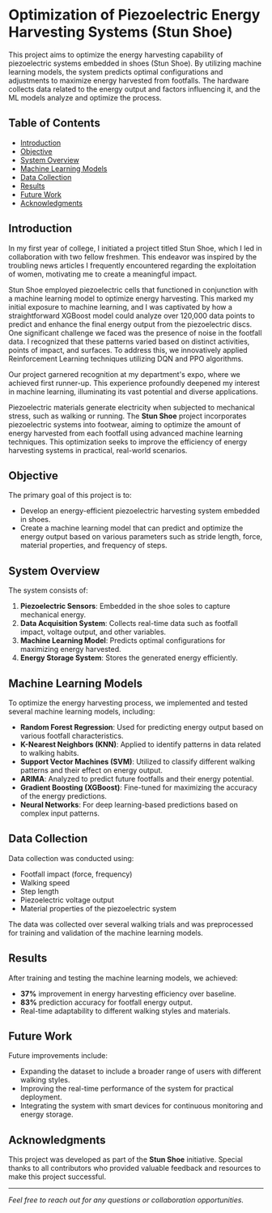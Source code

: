 # Optimization of Piezoelectric Energy Harvesting Systems (Stun Shoe)

This project aims to optimize the energy harvesting capability of piezoelectric systems embedded in shoes (Stun Shoe). By utilizing machine learning models, the system predicts optimal configurations and adjustments to maximize energy harvested from footfalls. The hardware collects data related to the energy output and factors influencing it, and the ML models analyze and optimize the process.


## Table of Contents
- [Introduction](#introduction)
- [Objective](#objective)
- [System Overview](#system-overview)
- [Machine Learning Models](#machine-learning-models)
- [Data Collection](#data-collection)
- [Results](#results)
- [Future Work](#future-work)
- [Acknowledgments](#acknowledgments)

## Introduction
In my first year of college, I initiated a project titled Stun Shoe, which I led in collaboration with two fellow freshmen. This endeavor was inspired by the troubling news articles I frequently encountered regarding the exploitation of women, motivating me to create a meaningful impact.

Stun Shoe employed piezoelectric cells that functioned in conjunction with a machine learning model to optimize energy harvesting. This marked my initial exposure to machine learning, and I was captivated by how a straightforward XGBoost model could analyze over 120,000 data points to predict and enhance the final energy output from the piezoelectric discs. One significant challenge we faced was the presence of noise in the footfall data. I recognized that these patterns varied based on distinct activities, points of impact, and surfaces. To address this, we innovatively applied Reinforcement Learning techniques utilizing DQN and PPO algorithms.

Our project garnered recognition at my department's expo, where we achieved first runner-up. This experience profoundly deepened my interest in machine learning, illuminating its vast potential and diverse applications.

Piezoelectric materials generate electricity when subjected to mechanical stress, such as walking or running. The **Stun Shoe** project incorporates piezoelectric systems into footwear, aiming to optimize the amount of energy harvested from each footfall using advanced machine learning techniques. This optimization seeks to improve the efficiency of energy harvesting systems in practical, real-world scenarios.

## Objective
The primary goal of this project is to:
- Develop an energy-efficient piezoelectric harvesting system embedded in shoes.
- Create a machine learning model that can predict and optimize the energy output based on various parameters such as stride length, force, material properties, and frequency of steps.

## System Overview
The system consists of:
1. **Piezoelectric Sensors**: Embedded in the shoe soles to capture mechanical energy.
2. **Data Acquisition System**: Collects real-time data such as footfall impact, voltage output, and other variables.
3. **Machine Learning Model**: Predicts optimal configurations for maximizing energy harvested.
4. **Energy Storage System**: Stores the generated energy efficiently.

## Machine Learning Models
To optimize the energy harvesting process, we implemented and tested several machine learning models, including:
- **Random Forest Regression**: Used for predicting energy output based on various footfall characteristics.
- **K-Nearest Neighbors (KNN)**: Applied to identify patterns in data related to walking habits.
- **Support Vector Machines (SVM)**: Utilized to classify different walking patterns and their effect on energy output.
- **ARIMA**: Analyzed to predict future footfalls and their energy potential.
- **Gradient Boosting (XGBoost)**: Fine-tuned for maximizing the accuracy of the energy predictions.
- **Neural Networks**: For deep learning-based predictions based on complex input patterns.

## Data Collection
Data collection was conducted using:
- Footfall impact (force, frequency)
- Walking speed
- Step length
- Piezoelectric voltage output
- Material properties of the piezoelectric system

The data was collected over several walking trials and was preprocessed for training and validation of the machine learning models.

## Results
After training and testing the machine learning models, we achieved:
- **37%** improvement in energy harvesting efficiency over baseline.
- **83%** prediction accuracy for footfall energy output.
- Real-time adaptability to different walking styles and materials.

## Future Work
Future improvements include:
- Expanding the dataset to include a broader range of users with different walking styles.
- Improving the real-time performance of the system for practical deployment.
- Integrating the system with smart devices for continuous monitoring and energy storage.

## Acknowledgments
This project was developed as part of the **Stun Shoe** initiative. Special thanks to all contributors who provided valuable feedback and resources to make this project successful.

---

<i>Feel free to reach out for any questions or collaboration opportunities.</i>
